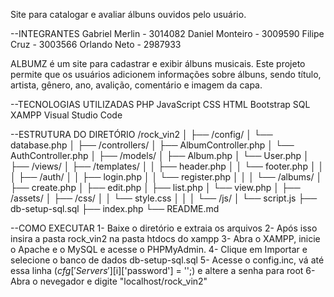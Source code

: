 Site para catalogar e avaliar álbuns ouvidos pelo usuário.

--INTEGRANTES
Gabriel Merlin - 3014082
Daniel Monteiro - 3009590
Filipe Cruz - 3003566
Orlando Neto - 2987933

ALBUMZ é um site para cadastrar e exibir álbuns musicais. Este projeto permite que os usuários adicionem informações sobre álbuns, sendo título, artista, gênero, ano, avalição, comentário e imagem da capa.

--TECNOLOGIAS UTILIZADAS
PHP
JavaScript
CSS
HTML
Bootstrap
SQL
XAMPP
Visual Studio Code

--ESTRUTURA DO DIRETÓRIO
/rock_vin2
│
├── /config/
│   └── database.php
│
├── /controllers/
│   ├── AlbumController.php
│   └── AuthController.php
│
├── /models/
│   ├── Album.php
│   └── User.php
│
├── /views/
│   ├── /templates/
│   │   ├── header.php
│   │   └── footer.php
│   │
│   ├── /auth/
│   │   ├── login.php
│   │   └── register.php
│   │
│   └── /albums/
│       ├── create.php
│       ├── edit.php
│       ├── list.php
│       └── view.php
│
├── /assets/
│   ├── /css/
│   │   └── style.css
│   │
│   └── /js/
│       └── script.js
├── db-setup-sql.sql
├── index.php
└── README.md


--COMO EXECUTAR 
1- Baixe o diretório e extraia os arquivos
2- Após isso insira a pasta rock_vin2 na pasta htdocs do xampp
3- Abra o XAMPP, inicie o Apache e o MySQL e acesse o PHPMyAdmin.
4- Clique em Importar e selecione o banco de dados db-setup-sql.sql
5- Acesse o config.inc, vá até essa linha ($cfg['Servers'][$i]['password'] = '';) e altere a senha para root
6- Abra o nevegador e digite "localhost/rock_vin2"
